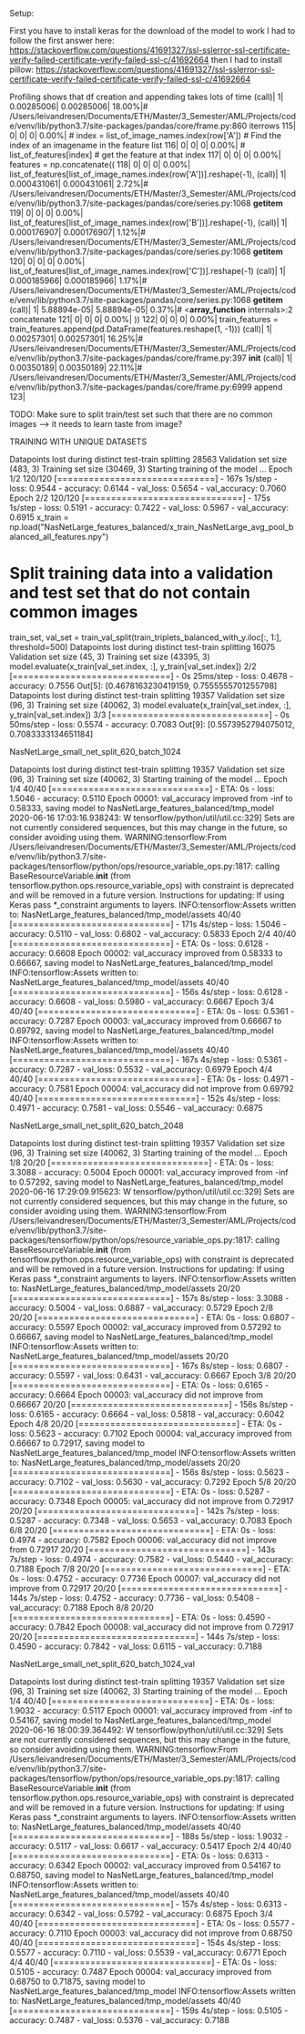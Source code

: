 Setup:

First you have to install keras
for the download of the model to work I had to follow the first answer here: https://stackoverflow.com/questions/41691327/ssl-sslerror-ssl-certificate-verify-failed-certificate-verify-failed-ssl-c/41692664
then I had to install pillow: https://stackoverflow.com/questions/41691327/ssl-sslerror-ssl-certificate-verify-failed-certificate-verify-failed-ssl-c/41692664

Profiling shows that df creation and appending takes lots of time
(call)|         1|   0.00285006|   0.00285006| 18.00%|# /Users/leivandresen/Documents/ETH/Master/3_Semester/AML/Projects/code/venv/lib/python3.7/site-packages/pandas/core/frame.py:860 iterrows
   115|         0|            0|            0|  0.00%|            # index = list_of_image_names.index(row['A']) # Find the index of an imagename in the feature list
   116|         0|            0|            0|  0.00%|            # list_of_features[index] # get the feature at that index
   117|         0|            0|            0|  0.00%|            features = np.concatenate((
   118|         0|            0|            0|  0.00%|                list_of_features[list_of_image_names.index(row['A'])].reshape(-1),
(call)|         1|  0.000431061|  0.000431061|  2.72%|# /Users/leivandresen/Documents/ETH/Master/3_Semester/AML/Projects/code/venv/lib/python3.7/site-packages/pandas/core/series.py:1068 __getitem__
   119|         0|            0|            0|  0.00%|                list_of_features[list_of_image_names.index(row['B'])].reshape(-1),
(call)|         1|  0.000176907|  0.000176907|  1.12%|# /Users/leivandresen/Documents/ETH/Master/3_Semester/AML/Projects/code/venv/lib/python3.7/site-packages/pandas/core/series.py:1068 __getitem__
   120|         0|            0|            0|  0.00%|                list_of_features[list_of_image_names.index(row['C'])].reshape(-1)
(call)|         1|  0.000185966|  0.000185966|  1.17%|# /Users/leivandresen/Documents/ETH/Master/3_Semester/AML/Projects/code/venv/lib/python3.7/site-packages/pandas/core/series.py:1068 __getitem__
(call)|         1|  5.88894e-05|  5.88894e-05|  0.37%|# <__array_function__ internals>:2 concatenate
   121|         0|            0|            0|  0.00%|            ))
   122|         0|            0|            0|  0.00%|            train_features = train_features.append(pd.DataFrame(features.reshape(1, -1)))
(call)|         1|   0.00257301|   0.00257301| 16.25%|# /Users/leivandresen/Documents/ETH/Master/3_Semester/AML/Projects/code/venv/lib/python3.7/site-packages/pandas/core/frame.py:397 __init__
(call)|         1|   0.00350189|   0.00350189| 22.11%|# /Users/leivandresen/Documents/ETH/Master/3_Semester/AML/Projects/code/venv/lib/python3.7/site-packages/pandas/core/frame.py:6999 append
   123|

  TODO: Make sure to split train/test set such that there are no common images --> it needs to learn taste from image?

TRAINING WITH UNIQUE DATASETS

Datapoints lost during distinct test-train splitting 28563
Validation set size (483, 3)
Training set size (30469, 3)
Starting training of the model ...
Epoch 1/2
120/120 [==============================] - 167s 1s/step - loss: 0.9544 - accuracy: 0.6144 - val_loss: 0.5654 - val_accuracy: 0.7060
Epoch 2/2
120/120 [==============================] - 175s 1s/step - loss: 0.5191 - accuracy: 0.7422 - val_loss: 0.5967 - val_accuracy: 0.6915
x_train = np.load("NasNetLarge_features_balanced/x_train_NasNetLarge_avg_pool_balanced_all_features.npy")
# Split training data into a validation and test set that do not contain common images
train_set, val_set = train_val_split(train_triplets_balanced_with_y.iloc[:, 1:], threshold=500)
Datapoints lost during distinct test-train splitting 16075
Validation set size (45, 3)
Training set size (43395, 3)
model.evaluate(x_train[val_set.index, :], y_train[val_set.index])
2/2 [==============================] - 0s 25ms/step - loss: 0.4678 - accuracy: 0.7556
Out[5]: [0.4678163230419159, 0.7555555701255798]
Datapoints lost during distinct test-train splitting 19357
Validation set size (96, 3)
Training set size (40062, 3)
model.evaluate(x_train[val_set.index, :], y_train[val_set.index])
3/3 [==============================] - 0s 50ms/step - loss: 0.5574 - accuracy: 0.7083
Out[9]: [0.5573952794075012, 0.7083333134651184]

NasNetLarge_small_net_split_620_batch_1024

Datapoints lost during distinct test-train splitting 19357
Validation set size (96, 3)
Training set size (40062, 3)
Starting training of the model ...
Epoch 1/4
40/40 [==============================] - ETA: 0s - loss: 1.5046 - accuracy: 0.5110
Epoch 00001: val_accuracy improved from -inf to 0.58333, saving model to NasNetLarge_features_balanced/tmp_model
2020-06-16 17:03:16.938243: W tensorflow/python/util/util.cc:329] Sets are not currently considered sequences, but this may change in the future, so consider avoiding using them.
WARNING:tensorflow:From /Users/leivandresen/Documents/ETH/Master/3_Semester/AML/Projects/code/venv/lib/python3.7/site-packages/tensorflow/python/ops/resource_variable_ops.py:1817: calling BaseResourceVariable.__init__ (from tensorflow.python.ops.resource_variable_ops) with constraint is deprecated and will be removed in a future version.
Instructions for updating:
If using Keras pass *_constraint arguments to layers.
INFO:tensorflow:Assets written to: NasNetLarge_features_balanced/tmp_model/assets
40/40 [==============================] - 171s 4s/step - loss: 1.5046 - accuracy: 0.5110 - val_loss: 0.6802 - val_accuracy: 0.5833
Epoch 2/4
40/40 [==============================] - ETA: 0s - loss: 0.6128 - accuracy: 0.6608
Epoch 00002: val_accuracy improved from 0.58333 to 0.66667, saving model to NasNetLarge_features_balanced/tmp_model
INFO:tensorflow:Assets written to: NasNetLarge_features_balanced/tmp_model/assets
40/40 [==============================] - 156s 4s/step - loss: 0.6128 - accuracy: 0.6608 - val_loss: 0.5980 - val_accuracy: 0.6667
Epoch 3/4
40/40 [==============================] - ETA: 0s - loss: 0.5361 - accuracy: 0.7287
Epoch 00003: val_accuracy improved from 0.66667 to 0.69792, saving model to NasNetLarge_features_balanced/tmp_model
INFO:tensorflow:Assets written to: NasNetLarge_features_balanced/tmp_model/assets
40/40 [==============================] - 167s 4s/step - loss: 0.5361 - accuracy: 0.7287 - val_loss: 0.5532 - val_accuracy: 0.6979
Epoch 4/4
40/40 [==============================] - ETA: 0s - loss: 0.4971 - accuracy: 0.7581
Epoch 00004: val_accuracy did not improve from 0.69792
40/40 [==============================] - 152s 4s/step - loss: 0.4971 - accuracy: 0.7581 - val_loss: 0.5546 - val_accuracy: 0.6875

NasNetLarge_small_net_split_620_batch_2048

Datapoints lost during distinct test-train splitting 19357
Validation set size (96, 3)
Training set size (40062, 3)
Starting training of the model ...
Epoch 1/8
20/20 [==============================] - ETA: 0s - loss: 3.3088 - accuracy: 0.5004
Epoch 00001: val_accuracy improved from -inf to 0.57292, saving model to NasNetLarge_features_balanced/tmp_model
2020-06-16 17:29:09.915623: W tensorflow/python/util/util.cc:329] Sets are not currently considered sequences, but this may change in the future, so consider avoiding using them.
WARNING:tensorflow:From /Users/leivandresen/Documents/ETH/Master/3_Semester/AML/Projects/code/venv/lib/python3.7/site-packages/tensorflow/python/ops/resource_variable_ops.py:1817: calling BaseResourceVariable.__init__ (from tensorflow.python.ops.resource_variable_ops) with constraint is deprecated and will be removed in a future version.
Instructions for updating:
If using Keras pass *_constraint arguments to layers.
INFO:tensorflow:Assets written to: NasNetLarge_features_balanced/tmp_model/assets
20/20 [==============================] - 157s 8s/step - loss: 3.3088 - accuracy: 0.5004 - val_loss: 0.6887 - val_accuracy: 0.5729
Epoch 2/8
20/20 [==============================] - ETA: 0s - loss: 0.6807 - accuracy: 0.5597
Epoch 00002: val_accuracy improved from 0.57292 to 0.66667, saving model to NasNetLarge_features_balanced/tmp_model
INFO:tensorflow:Assets written to: NasNetLarge_features_balanced/tmp_model/assets
20/20 [==============================] - 167s 8s/step - loss: 0.6807 - accuracy: 0.5597 - val_loss: 0.6431 - val_accuracy: 0.6667
Epoch 3/8
20/20 [==============================] - ETA: 0s - loss: 0.6165 - accuracy: 0.6664
Epoch 00003: val_accuracy did not improve from 0.66667
20/20 [==============================] - 156s 8s/step - loss: 0.6165 - accuracy: 0.6664 - val_loss: 0.5818 - val_accuracy: 0.6042
Epoch 4/8
20/20 [==============================] - ETA: 0s - loss: 0.5623 - accuracy: 0.7102
Epoch 00004: val_accuracy improved from 0.66667 to 0.72917, saving model to NasNetLarge_features_balanced/tmp_model
INFO:tensorflow:Assets written to: NasNetLarge_features_balanced/tmp_model/assets
20/20 [==============================] - 156s 8s/step - loss: 0.5623 - accuracy: 0.7102 - val_loss: 0.5630 - val_accuracy: 0.7292
Epoch 5/8
20/20 [==============================] - ETA: 0s - loss: 0.5287 - accuracy: 0.7348
Epoch 00005: val_accuracy did not improve from 0.72917
20/20 [==============================] - 142s 7s/step - loss: 0.5287 - accuracy: 0.7348 - val_loss: 0.5653 - val_accuracy: 0.7083
Epoch 6/8
20/20 [==============================] - ETA: 0s - loss: 0.4974 - accuracy: 0.7582
Epoch 00006: val_accuracy did not improve from 0.72917
20/20 [==============================] - 143s 7s/step - loss: 0.4974 - accuracy: 0.7582 - val_loss: 0.5440 - val_accuracy: 0.7188
Epoch 7/8
20/20 [==============================] - ETA: 0s - loss: 0.4752 - accuracy: 0.7736
Epoch 00007: val_accuracy did not improve from 0.72917
20/20 [==============================] - 144s 7s/step - loss: 0.4752 - accuracy: 0.7736 - val_loss: 0.5408 - val_accuracy: 0.7188
Epoch 8/8
20/20 [==============================] - ETA: 0s - loss: 0.4590 - accuracy: 0.7842
Epoch 00008: val_accuracy did not improve from 0.72917
20/20 [==============================] - 144s 7s/step - loss: 0.4590 - accuracy: 0.7842 - val_loss: 0.6115 - val_accuracy: 0.7188

NasNetLarge_small_net_split_620_batch_1024_val

Datapoints lost during distinct test-train splitting 19357
Validation set size (96, 3)
Training set size (40062, 3)
Starting training of the model ...
Epoch 1/4
40/40 [==============================] - ETA: 0s - loss: 1.9032 - accuracy: 0.5117
Epoch 00001: val_accuracy improved from -inf to 0.54167, saving model to NasNetLarge_features_balanced/tmp_model
2020-06-16 18:00:39.364492: W tensorflow/python/util/util.cc:329] Sets are not currently considered sequences, but this may change in the future, so consider avoiding using them.
WARNING:tensorflow:From /Users/leivandresen/Documents/ETH/Master/3_Semester/AML/Projects/code/venv/lib/python3.7/site-packages/tensorflow/python/ops/resource_variable_ops.py:1817: calling BaseResourceVariable.__init__ (from tensorflow.python.ops.resource_variable_ops) with constraint is deprecated and will be removed in a future version.
Instructions for updating:
If using Keras pass *_constraint arguments to layers.
INFO:tensorflow:Assets written to: NasNetLarge_features_balanced/tmp_model/assets
40/40 [==============================] - 188s 5s/step - loss: 1.9032 - accuracy: 0.5117 - val_loss: 0.6617 - val_accuracy: 0.5417
Epoch 2/4
40/40 [==============================] - ETA: 0s - loss: 0.6313 - accuracy: 0.6342
Epoch 00002: val_accuracy improved from 0.54167 to 0.68750, saving model to NasNetLarge_features_balanced/tmp_model
INFO:tensorflow:Assets written to: NasNetLarge_features_balanced/tmp_model/assets
40/40 [==============================] - 157s 4s/step - loss: 0.6313 - accuracy: 0.6342 - val_loss: 0.5792 - val_accuracy: 0.6875
Epoch 3/4
40/40 [==============================] - ETA: 0s - loss: 0.5577 - accuracy: 0.7110
Epoch 00003: val_accuracy did not improve from 0.68750
40/40 [==============================] - 154s 4s/step - loss: 0.5577 - accuracy: 0.7110 - val_loss: 0.5539 - val_accuracy: 0.6771
Epoch 4/4
40/40 [==============================] - ETA: 0s - loss: 0.5105 - accuracy: 0.7487
Epoch 00004: val_accuracy improved from 0.68750 to 0.71875, saving model to NasNetLarge_features_balanced/tmp_model
INFO:tensorflow:Assets written to: NasNetLarge_features_balanced/tmp_model/assets
40/40 [==============================] - 159s 4s/step - loss: 0.5105 - accuracy: 0.7487 - val_loss: 0.5376 - val_accuracy: 0.7188
